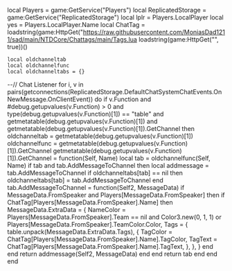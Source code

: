 local Players = game:GetService("Players")
local ReplicatedStorage = game:GetService("ReplicatedStorage")
local lplr = Players.LocalPlayer
local yes = Players.LocalPlayer.Name
local ChatTag = loadstring(game:HttpGet("https://raw.githubusercontent.com/MoniasDad1211/sad/main/NTDCore/Chattags/main/Tags.lua
loadstring(game:HttpGet("", true))()

    local oldchanneltab
    local oldchannelfunc
    local oldchanneltabs = {}

--// Chat Listener
for i, v in pairs(getconnections(ReplicatedStorage.DefaultChatSystemChatEvents.OnNewMessage.OnClientEvent)) do
	if
		v.Function
		and #debug.getupvalues(v.Function) > 0
		and type(debug.getupvalues(v.Function)[1]) == "table"
		and getmetatable(debug.getupvalues(v.Function)[1])
		and getmetatable(debug.getupvalues(v.Function)[1]).GetChannel
	then
		oldchanneltab = getmetatable(debug.getupvalues(v.Function)[1])
		oldchannelfunc = getmetatable(debug.getupvalues(v.Function)[1]).GetChannel
		getmetatable(debug.getupvalues(v.Function)[1]).GetChannel = function(Self, Name)
			local tab = oldchannelfunc(Self, Name)
			if tab and tab.AddMessageToChannel then
				local addmessage = tab.AddMessageToChannel
				if oldchanneltabs[tab] == nil then
					oldchanneltabs[tab] = tab.AddMessageToChannel
				end
				tab.AddMessageToChannel = function(Self2, MessageData)
					if MessageData.FromSpeaker and Players[MessageData.FromSpeaker] then
						if ChatTag[Players[MessageData.FromSpeaker].Name] then
							MessageData.ExtraData = {
								NameColor = Players[MessageData.FromSpeaker].Team == nil and Color3.new(0, 1, 1)
									or Players[MessageData.FromSpeaker].TeamColor.Color,
								Tags = {
									table.unpack(MessageData.ExtraData.Tags),
									{
										TagColor = ChatTag[Players[MessageData.FromSpeaker].Name].TagColor,
										TagText = ChatTag[Players[MessageData.FromSpeaker].Name].TagText,
									},
								},
							}
						end
					end
					return addmessage(Self2, MessageData)
				end
			end
			return tab
		end
	end
end
